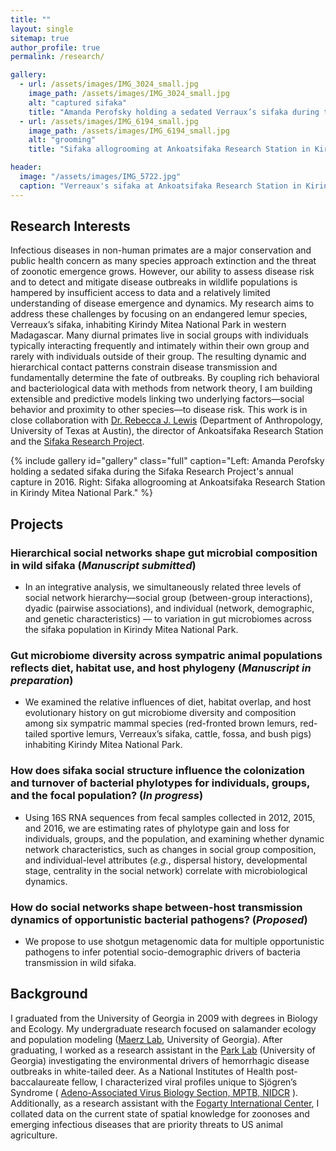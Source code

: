 ```yaml
---
title: ""
layout: single
sitemap: true
author_profile: true
permalink: /research/

gallery:
  - url: /assets/images/IMG_3024_small.jpg
    image_path: /assets/images/IMG_3024_small.jpg
    alt: "captured sifaka"
    title: "Amanda Perofsky holding a sedated Verraux’s sifaka during the Sifaka Research Project's annual capture in 2016. The Sifaka Research Project at Ankoatsifaka Research Station captures animals periodically to mark them with collars, to monitor health, and to collect genetic material."
  - url: /assets/images/IMG_6194_small.jpg
    image_path: /assets/images/IMG_6194_small.jpg
    alt: "grooming"
    title: "Sifaka allogrooming at Ankoatsifaka Research Station in Kirindy Mitea National Park. Sifaka regularly groom one another with their toothcombs and tongues to remove ectoparasites. Photo credit: Amanda Perofsky"

header:
  image: "/assets/images/IMG_5722.jpg"
  caption: "Verreaux's sifaka at Ankoatsifaka Research Station in Kirindy Mitea National Park, Madagascar. Credit: Amanda Perofsky"
---
```

## Research Interests

Infectious diseases in non-human primates are a major conservation and public health concern as many species approach extinction and the threat of zoonotic emergence grows. However, our ability to assess disease risk and to detect and mitigate disease outbreaks in wildlife populations is hampered by insufficient access to data and a relatively limited understanding of disease emergence and dynamics. My research aims to address these challenges by focusing on an endangered lemur species, Verreaux’s sifaka, inhabiting Kirindy Mitea National Park in western Madagascar. Many diurnal primates live in social groups with individuals typically interacting frequently and intimately within their own group and rarely with individuals outside of their group. The resulting dynamic and hierarchical contact patterns constrain disease transmission and fundamentally determine the fate of outbreaks. By coupling rich behavioral and bacteriological data with methods from network theory, I am building extensible and predictive models linking two underlying factors—social behavior and proximity to other species—to disease risk. This work is in close collaboration with [Dr. Rebecca J. Lewis](http://liberalarts.utexas.edu/anthropology/faculty/profile.php?id=rl2273) (Department of Anthropology, University of Texas at Austin), the director of Ankoatsifaka Research Station and the [Sifaka Research Project](http://labs.la.utexas.edu/ankoatsifaka/sifaka-research-project/). 

{% include gallery id="gallery" class="full" caption="Left: Amanda Perofsky holding a sedated sifaka during the Sifaka Research Project's annual capture in 2016. Right: Sifaka allogrooming at Ankoatsifaka Research Station in Kirindy Mitea National Park." %}

## Projects

### Hierarchical social networks shape gut microbial composition in wild sifaka (_Manuscript submitted_)
- In an integrative analysis, we simultaneously related three levels of social network hierarchy—social group (between-group interactions), dyadic (pairwise associations), and individual (network, demographic, and genetic characteristics) — to variation in gut microbiomes across the sifaka population in Kirindy Mitea National Park. 

### Gut microbiome diversity across sympatric animal populations reflects diet, habitat use, and host phylogeny (_Manuscript in preparation_)
- We examined the relative influences of diet, habitat overlap, and host evolutionary history on gut microbiome diversity and composition among six sympatric mammal species (red-fronted brown lemurs, red-tailed sportive lemurs, Verreaux’s sifaka, cattle, fossa, and bush pigs) inhabiting Kirindy Mitea National Park.

### How does sifaka social structure influence the colonization and turnover of bacterial phylotypes for individuals, groups, and the focal population? (_In progress_)
- Using 16S RNA sequences from fecal samples collected in 2012, 2015, and 2016, we are estimating rates of phylotype gain and loss for individuals, groups, and the population, and examining whether dynamic network characteristics, such as changes in social group composition, and individual-level attributes (_e.g._, dispersal history, developmental stage, centrality in the social network) correlate with microbiological dynamics. 

### How do social networks shape between-host transmission dynamics of opportunistic bacterial pathogens? (_Proposed_)
- We propose to use shotgun metagenomic data for multiple opportunistic pathogens to infer potential socio-demographic drivers of bacteria transmission in wild sifaka. 

## Background

I graduated from the University of Georgia in 2009 with degrees in Biology and Ecology. My undergraduate research focused on salamander ecology and population modeling ([Maerz Lab](http://jcmaerz.wixsite.com/maerzlab), University of Georgia). After graduating, I worked as a research assistant in the [Park Lab](http://parklab.ecology.uga.edu/) (University of Georgia) investigating the environmental drivers of hemorrhagic disease outbreaks in white-tailed deer. As a National Institutes of Health post-baccalaureate fellow, I characterized viral profiles unique to Sjögren’s Syndrome ( [Adeno-Associated Virus Biology Section, MPTB, NIDCR](https://www.nidcr.nih.gov/research/NIDCRLaboratories/MolecularPhysiology/Adeno-AssociatedVirus.htm) ). Additionally, as a research assistant with the [Fogarty International Center](https://www.fic.nih.gov/about/staff/pages/epidemiology-population.aspx), I collated data on the current state of spatial knowledge for zoonoses and emerging infectious diseases that are priority threats to US animal agriculture.
